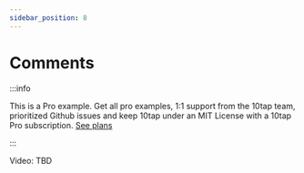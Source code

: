 ```yaml
---
sidebar_position: 8
---
```


# Comments

:::info

This is a Pro example. Get all pro examples, 1:1 support from the 10tap team, prioritized Github issues and keep 10tap under an MIT License with a 10tap Pro subscription. <a href="https://10play.dev#10tap-pricing">See plans</a>

:::

Video: TBD
